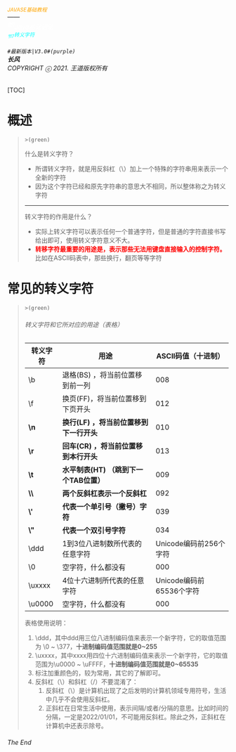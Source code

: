 ###### <sub><font color = orange>JAVASE基础教程</font></sub><br />——<br /><sup><font color=white>卷1</font></sup><font color=white>Java基础语法</font><br/><sup><sub><font color=cyan>节7</font></sub><font color=cyan>转义字符</font></sup><br/><br/>	``#最新版本|V3.0#(purple) ``<br/>**长风**<br/>*COPYRIGHT ⓒ 2021. 王道版权所有*

[TOC]

# 概述

> `>(green)`
>
> 什么是转义字符？
>
> - 所谓转义字符，就是用反斜杠（\）加上一个特殊的字符串用来表示一个全新的字符
> - 因为这个字符已经和原先字符串的意思大不相同，所以整体称之为转义字符
>
> ---
>
> 转义字符的作用是什么？
>
> - 实际上转义字符可以表示任何一个普通字符，但是普通的字符直接书写给出即可，使用转义字符意义不大。
> -  <font color=red>**转移字符最重要的用途是，表示那些无法用键盘直接输入的控制字符。**</font>比如在ASCII码表中，那些换行，翻页等等字符

# 常见的转义字符

> `>(green)`
>
> ###### 转义字符和它所对应的用途（表格）
>
> | 转义字符 | 用途                                    | ASCII码值（十进制）      |
> | -------- | --------------------------------------- | ------------------------ |
> | \b       | 退格(BS) ，将当前位置移到前一列         | 008                      |
> | \f       | 换页(FF)，将当前位置移到下页开头        | 012                      |
> | **\n**   | **换行(LF) ，将当前位置移到下一行开头** | 010                      |
> | **\r**   | **回车(CR) ，将当前位置移到本行开头**   | 013                      |
> | **\t**   | **水平制表(HT) （跳到下一个TAB位置）**  | 009                      |
> | **\\\\** | **两个反斜杠表示一个反斜杠**            | 092                      |
> | **\\'**  | **代表一个单引号（撇号）字符**          | 039                      |
> | **\\"**  | **代表一个双引号字符**                  | 034                      |
> | \ddd     | 1到3位八进制数所代表的任意字符          | Unicode编码前256个字符   |
> | \0       | 空字符，什么都没有                      | 000                      |
> | \uxxxx   | 4位十六进制所代表的任意字符             | Unicode编码前65536个字符 |
> | \u0000   | 空字符，什么都没有                      | 000                      |
>
> 表格使用说明：
>
> 1. \ddd，其中ddd用三位八进制编码值来表示一个新字符，它的取值范围为 \0 ~ \377，**十进制编码值范围就是0~255**
> 2. \uxxxx，其中xxxx用四位十六进制编码值来表示一个新字符，它的取值范围为\u0000 ~ \uFFFF，**十进制编码值范围就是0~65535**
> 3. 标注加重颜色的，较为常用，其它的了解即可。
> 4. 反斜杠（\）和斜杠（/）不要混淆了：
>    1. 反斜杠（\）是计算机出现了之后发明的计算机领域专用符号，生活中几乎不会使用反斜杠。
>    2. 正斜杠在日常生活中使用，表示间隔/或者/分隔的意思。比如时间的分隔，一定是2022/01/01，不可能用反斜杠。除此之外，正斜杠在计算机中还表示除号。

###### The End